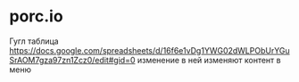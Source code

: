 # porc.io
Гугл таблица https://docs.google.com/spreadsheets/d/16f6e1vDg1YWG02dWLPObUrYGuSrAOM7gza97zn1Zcz0/edit#gid=0 
изменение в ней изменяют контент в меню
